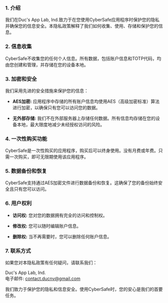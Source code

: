 ### **1. 介绍**

我们在Duc's App Lab, Ind.致力于在您使用CyberSafe应用程序时保护您的隐私并确保您的信息安全。本隐私政策解释了我们如何收集、使用、存储和保护您的信息。

### **2. 信息收集**

CyberSafe不收集您的任何个人信息。所有数据，包括账户信息和TOTP代码，均由您创建和管理，并存储在您的设备本地。

### **3. 加密和安全**

我们采用先进的安全措施来保护您的信息：

- **AES加密:** 应用程序中存储的所有账户信息均使用AES（高级加密标准）算法进行加密，以确保只有您可以访问您的数据。

- **无外部存储:** 我们不在外部服务器上存储任何数据。所有信息均存储在您的设备本地，最大限度地减少未经授权访问的风险。

### **4. 一次性购买功能**

CyberSafe是一次性购买的应用程序，购买后可以终身使用。没有月费或年费。只需一次购买，即可无限期使用该应用程序。

### **5. 数据备份和恢复**

CyberSafe支持通过AES加密文件进行数据备份和恢复。这确保了您的备份始终安全且只有您可以访问。

### **6. 用户权利**

- **访问权:** 您对您的数据拥有完全的访问和控制权。

- **修改权:** 您可以随时编辑账户信息。

- **删除权:** 当不再需要时，您可以删除任何账户信息。

### **7. 联系方式**

如果您对本隐私政策有任何疑问，请联系我们：

Duc's App Lab, Ind.\
电子邮件: <contact.ducnv@gmail.com>

我们致力于保护您的隐私和信息安全。使用CyberSafe时，您的安心是我们的首要任务。
